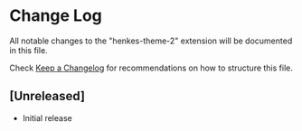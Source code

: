 # Change Log
All notable changes to the "henkes-theme-2" extension will be documented in this file.

Check [Keep a Changelog](http://keepachangelog.com/) for recommendations on how to structure this file.

## [Unreleased]
- Initial release
